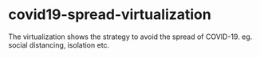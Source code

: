 # covid19-spread-virtualization
The virtualization shows the strategy to avoid the spread of COVID-19. eg. social distancing, isolation etc.
